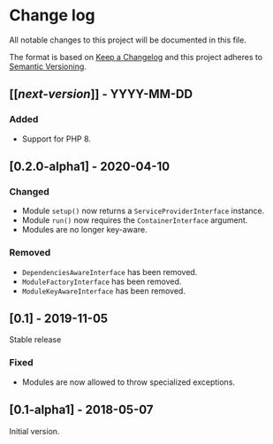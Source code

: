 # Change log
All notable changes to this project will be documented in this file.

The format is based on [Keep a Changelog](http://keepachangelog.com/)
and this project adheres to [Semantic Versioning](http://semver.org/).

## [[*next-version*]] - YYYY-MM-DD
### Added
- Support for PHP 8.

## [0.2.0-alpha1] - 2020-04-10
### Changed
- Module `setup()` now returns a `ServiceProviderInterface` instance.
- Module `run()` now requires the `ContainerInterface` argument.
- Modules are no longer key-aware.

### Removed
- `DependenciesAwareInterface` has been removed.
- `ModuleFactoryInterface` has been removed.
- `ModuleKeyAwareInterface` has been removed.

## [0.1] - 2019-11-05
Stable release

### Fixed
- Modules are now allowed to throw specialized exceptions.

## [0.1-alpha1] - 2018-05-07
Initial version.
